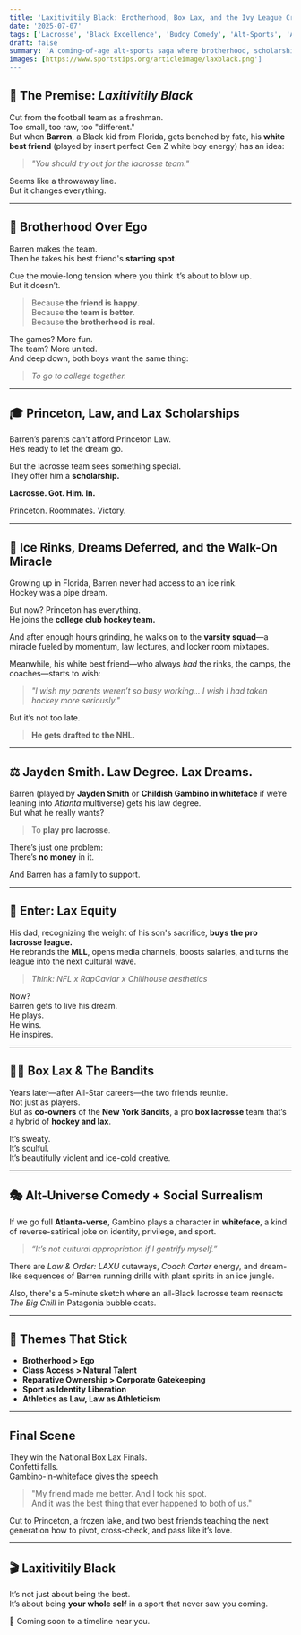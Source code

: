 ```yaml
---
title: 'Laxitivitily Black: Brotherhood, Box Lax, and the Ivy League Crosscheck 🥍⚖️🏒'
date: '2025-07-07'
tags: ['Lacrosse', 'Black Excellence', 'Buddy Comedy', 'Alt-Sports', 'Atlanta Vibes', 'LAX', 'Hockey', 'Football']
draft: false
summary: 'A coming-of-age alt-sports saga where brotherhood, scholarship, and icy dreams meet in a Princeton fieldhouse. From lax to law to the NHL—this is the epic tale of how two friends rewrote the script of race, class, and dreams through the most unlikely team sport pairings.'
images: [https://www.sportstips.org/articleimage/laxblack.png']
---
```


## 🥍 The Premise: *Laxitivitily Black*

Cut from the football team as a freshman.  
Too small, too raw, too "different."  
But when **Barren**, a Black kid from Florida, gets benched by fate, his **white best friend** (played by insert perfect Gen Z white boy energy) has an idea:

> *"You should try out for the lacrosse team."*

Seems like a throwaway line.  
But it changes everything.

---

## 👬 Brotherhood Over Ego

Barren makes the team.  
Then he takes his best friend's **starting spot**.

Cue the movie-long tension where you think it’s about to blow up.  
But it doesn’t.

> Because **the friend is happy**.  
> Because **the team is better**.  
> Because **the brotherhood is real**.

The games? More fun.  
The team? More united.  
And deep down, both boys want the same thing:

> *To go to college together.*

---

## 🎓 Princeton, Law, and Lax Scholarships

Barren’s parents can’t afford Princeton Law.  
He’s ready to let the dream go.

But the lacrosse team sees something special.  
They offer him a **scholarship.**

**Lacrosse. Got. Him. In.**

Princeton. Roommates. Victory.

---

## 🧊 Ice Rinks, Dreams Deferred, and the Walk-On Miracle

Growing up in Florida, Barren never had access to an ice rink.  
Hockey was a pipe dream.

But now? Princeton has everything.  
He joins the **college club hockey team.**

And after enough hours grinding, he walks on to the **varsity squad**—a miracle fueled by momentum, law lectures, and locker room mixtapes.

Meanwhile, his white best friend—who always *had* the rinks, the camps, the coaches—starts to wish:

> *"I wish my parents weren’t so busy working... I wish I had taken hockey more seriously."*

But it’s not too late.

> **He gets drafted to the NHL.**

---

## ⚖️ Jayden Smith. Law Degree. Lax Dreams.

Barren (played by **Jayden Smith** or **Childish Gambino in whiteface** if we’re leaning into *Atlanta* multiverse) gets his law degree.  
But what he really wants?

> To **play pro lacrosse**.

There’s just one problem:  
There’s **no money** in it.

And Barren has a family to support.

---

## 💸 Enter: Lax Equity

His dad, recognizing the weight of his son's sacrifice, **buys the pro lacrosse league.**  
He rebrands the **MLL**, opens media channels, boosts salaries, and turns the league into the next cultural wave.

> *Think: NFL x RapCaviar x Chillhouse aesthetics*

Now?  
Barren gets to live his dream.  
He plays.  
He wins.  
He inspires.

---

## 🥍🏒 Box Lax & The Bandits

Years later—after All-Star careers—the two friends reunite.  
Not just as players.  
But as **co-owners** of the **New York Bandits**, a pro **box lacrosse** team that’s a hybrid of **hockey and lax**.

It’s sweaty.  
It’s soulful.  
It’s beautifully violent and ice-cold creative.

---

## 🎭 Alt-Universe Comedy + Social Surrealism

If we go full **Atlanta-verse**, Gambino plays a character in **whiteface**, a kind of reverse-satirical joke on identity, privilege, and sport.

> *“It’s not cultural appropriation if I gentrify myself.”*

There are *Law & Order: LAXU* cutaways, *Coach Carter* energy, and dream-like sequences of Barren running drills with plant spirits in an ice jungle.

Also, there's a 5-minute sketch where an all-Black lacrosse team reenacts *The Big Chill* in Patagonia bubble coats.

---

## 🎯 Themes That Stick

- **Brotherhood > Ego**  
- **Class Access > Natural Talent**  
- **Reparative Ownership > Corporate Gatekeeping**  
- **Sport as Identity Liberation**  
- **Athletics as Law, Law as Athleticism**

---

## Final Scene

They win the National Box Lax Finals.  
Confetti falls.  
Gambino-in-whiteface gives the speech.

> "My friend made me better. And I took his spot.  
> And it was the best thing that ever happened to both of us."

Cut to Princeton, a frozen lake, and two best friends teaching the next generation how to pivot, cross-check, and pass like it’s love.

---

## 🎬 Laxitivitily Black

It’s not just about being the best.  
It’s about being **your whole self** in a sport that never saw you coming.

🥍 Coming soon to a timeline near you.

